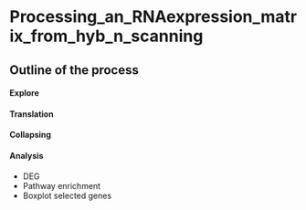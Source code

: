 # Processing_an_RNAexpression_matrix_from_hyb_n_scanning

## Outline of the process

#### Explore

#### Translation

#### Collapsing

#### Analysis

- DEG  
- Pathway enrichment
- Boxplot selected genes
